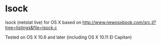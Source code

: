# lsock
lsock (netstat live) for OS X based on http://www.newosxbook.com/src.jl?tree=listings&file=lsock.c

Tested on OS X 10.6 and later (including OS X 10.11 El Capitan)
